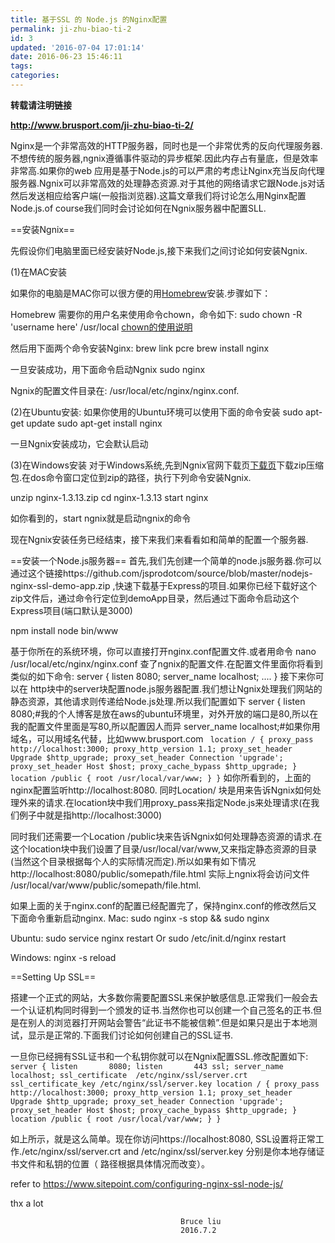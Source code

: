 ```yaml
---
title: 基于SSL 的 Node.js 的Nginx配置
permalink: ji-zhu-biao-ti-2
id: 3
updated: '2016-07-04 17:01:14'
date: 2016-06-23 15:46:11
tags:
categories:
---
```


**转载请注明链接**

**http://www.brusport.com/ji-zhu-biao-ti-2/**


Nginx是一个非常高效的HTTP服务器，同时也是一个非常优秀的反向代理服务器.不想传统的服务器,ngnix遵循事件驱动的异步框架.因此内存占有量底，但是效率非常高.如果你的web 应用是基于Node.js的可以严肃的考虑让Nginx充当反向代理服务器.Ngnix可以非常高效的处理静态资源.对于其他的网络请求它跟Node.js对话然后发送相应给客户端(一般指浏览器).这篇文章我们将讨论怎么用Nginx配置Node.js.of course我们同时会讨论如何在Ngnix服务器中配置SLL.

==安装Ngnix==

先假设你们电脑里面已经安装好Node.js,接下来我们之间讨论如何安装Ngnix.

(1)在MAC安装

如果你的电脑是MAC你可以很方便的用[Homebrew](http://brew.sh/)安装.步骤如下：

Homebrew 需要你的用户名来使用命令chown，命令如下:
sudo chown -R 'username here' /usr/local
[chown的使用说明](http://www.demopu.com/doc/linux/chown.html)

然后用下面两个命令安装Nginx:
brew link pcre
brew install nginx

一旦安装成功，用下面命令启动Ngnix
sudo nginx

Ngnix的配置文件目录在:
/usr/local/etc/nginx/nginx.conf.

(2)在Ubuntu安装:
如果你使用的Ubuntu环境可以使用下面的命令安装
sudo apt-get update
sudo apt-get install nginx

一旦Ngnix安装成功，它会默认启动

(3)在Windows安装
对于Windows系统,先到Ngnix官网下载页[下载页](http://nginx.org/en/download.html)下载zip压缩包.在dos命令窗口定位到zip的路径，执行下列命令安装Ngnix.

unzip nginx-1.3.13.zip
cd nginx-1.3.13
start nginx

如你看到的，start ngnix就是启动ngnix的命令

现在Ngnix安装任务已经结束，接下来我们来看看如和简单的配置一个服务器.

==安装一个Node.js服务器==
首先,我们先创建一个简单的node.js服务器.你可以通过这个链接https://github.com/jsprodotcom/source/blob/master/nodejs-nginx-ssl-demo-app.zip ,快速下载基于Express的项目.如果你已经下载好这个zip文件后，通过命令行定位到demoApp目录，然后通过下面命令启动这个Express项目(端口默认是3000)

npm install
node bin/www

基于你所在的系统环境，你可以直接打开nginx.conf配置文件.或者用命令
nano /usr/local/etc/nginx/nginx.conf
查了ngnix的配置文件.在配置文件里面你将看到类似的如下命令:
server {
  listen       8080;
  server_name  localhost;
  ....
}
接下来你可以在 http块中的server块配置node.js服务器配置.我们想让Ngnix处理我们网站的静态资源，其他请求则传递给Node.js处理.所以我们配置如下
server {
  listen       8080;#我的个人博客是放在aws的ubuntu环境里，对外开放的端口是80,所以在我的配置文件里面是写80,所以配置因人而异
  server_name  localhost;#如果你用域名，可以用域名代替，比如www.brusport.com
`
  location / {
    proxy_pass http://localhost:3000;
    proxy_http_version 1.1;
    proxy_set_header Upgrade $http_upgrade;
    proxy_set_header Connection 'upgrade';
    proxy_set_header Host $host;
    proxy_cache_bypass $http_upgrade;
  }
  location /public {
    root /usr/local/var/www;
  }
}`
如你所看到的，上面的nginx配置监听http://localhost:8080. 同时Location/ 块是用来告诉Ngnix如何处理外来的请求.在location块中我们用proxy_pass来指定Node.js来处理请求(在我们例子中就是指http://localhost:3000)

同时我们还需要一个Location /public块来告诉Ngnix如何处理静态资源的请求.在这个location块中我们设置了目录/usr/local/var/www,又来指定静态资源的目录(当然这个目录根据每个人的实际情况而定).所以如果有如下情况http://localhost:8080/public/somepath/file.html 实际上ngnix将会访问文件 /usr/local/var/www/public/somepath/file.html.

如果上面的关于nginx.conf的配置已经配置完了，保持nginx.conf的修改然后又下面命令重新启动nginx.
Mac:
sudo nginx -s stop && sudo nginx

Ubuntu:
sudo service nginx restart
Or
sudo /etc/init.d/nginx restart

Windows:
nginx -s reload


==Setting Up SSL==

搭建一个正式的网站，大多数你需要配置SSL来保护敏感信息.正常我们一般会去一个认证机构同时得到一个颁发的证书.当然你也可以创建一个自己签名的正书.但是在别人的浏览器打开网站会警告“此证书不能被信赖”.但是如果只是出于本地测试，显示是正常的.下面我们讨论如何创建自己的SSL证书.

一旦你已经拥有SSL证书和一个私钥你就可以在Ngnix配置SSL.修改配置如下:
`
server {
 listen       8080;
 listen       443 ssl;
 server_name  localhost;
 ssl_certificate  /etc/nginx/ssl/server.crt 
 ssl_certificate_key /etc/nginx/ssl/server.key
 location / {
    proxy_pass http://localhost:3000;
    proxy_http_version 1.1;
    proxy_set_header Upgrade $http_upgrade;
    proxy_set_header Connection 'upgrade';
    proxy_set_header Host $host;
    proxy_cache_bypass $http_upgrade;
  }
  location /public {
    root /usr/local/var/www;
  }
}`

如上所示，就是这么简单。现在你访问https://localhost:8080, SSL设置将正常工作./etc/nginx/ssl/server.crt and /etc/nginx/ssl/server.key 分别是你本地存储证书文件和私钥的位置（ 路径根据具体情况而改变）。

refer to https://www.sitepoint.com/configuring-nginx-ssl-node-js/

thx a lot

                                          Bruce liu
                                          2016.7.2